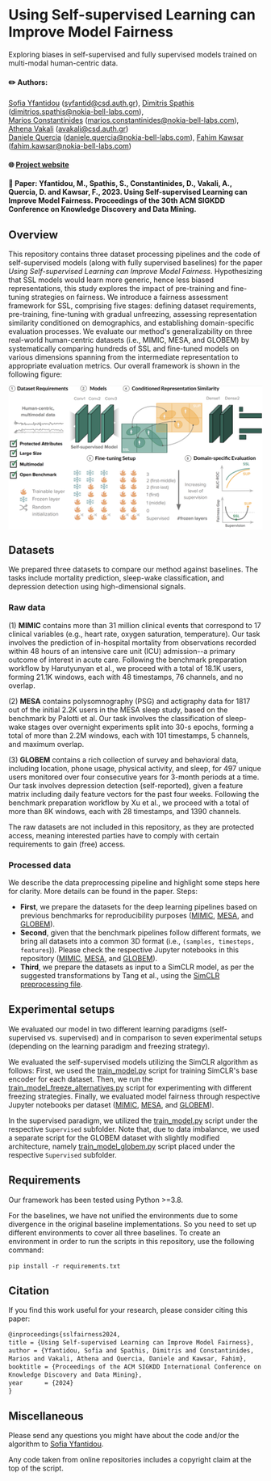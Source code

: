 
# Using Self-supervised Learning can Improve Model Fairness

Exploring biases in self-supervised and fully supervised models trained on multi-modal human-centric data.

#### :pencil2: Authors: 
 [Sofia Yfantidou](https://scholar.google.com/citations?user=zuHDFY8AAAAJ&hl=en) (syfantid@csd.auth.gr), [Dimitris Spathis](https://dispathis.com/) (dimitrios.spathis@nokia-bell-labs.com), <br/>
 [Marios Constantinides](http://comarios.com/) (marios.constantinides@nokia-bell-labs.com), [Athena Vakali](https://datalab.csd.auth.gr/avakali/) (avakali@csd.auth.gr) <br/>
[Daniele Quercia](https://researchswinger.org/) (daniele.quercia@nokia-bell-labs.com), [Fahim Kawsar](https://www.fahim-kawsar.net/) (fahim.kawsar@nokia-bell-labs.com) <br/>

#### :globe_with_meridians: [Project website](https://dispathis.com/SSLfairness)

#### :book: Paper: Yfantidou, M., Spathis, S., Constantinides, D., Vakali, A., Quercia, D. and Kawsar, F., 2023. Using Self-supervised Learning can Improve Model Fairness. Proceedings of the 30th ACM SIGKDD Conference on Knowledge Discovery and Data Mining.

## Overview 

This repository contains three dataset processing pipelines and the code of self-supervised models (along with fully supervised baselines) for the paper *Using Self-supervised Learning can Improve Model Fairness*. 
Hypothesizing that SSL models would learn more generic, hence less biased representations, this study explores the impact of pre-training and fine-tuning strategies on fairness. We introduce a fairness assessment framework for SSL, comprising five stages: defining dataset requirements, pre-training, fine-tuning with gradual unfreezing, assessing representation similarity conditioned on demographics, and establishing domain-specific evaluation processes.
We evaluate our method's generalizability on three real-world human-centric datasets (i.e., MIMIC, MESA, and GLOBEM) by systematically comparing hundreds of SSL and fine-tuned models on various dimensions spanning from the intermediate representation to appropriate evaluation metrics. Our overall framework is shown in the following figure: 

<p align="center">
    <img src="images/pipeline.png" width="1000" align="center">
</p>



<!-- Please consult our paper for more details about our model and the experiments. -->

## Datasets

We prepared three datasets to compare our method against baselines. The tasks include mortality prediction, sleep-wake classification, and depression detection using high-dimensional signals. 

### Raw data

(1) **MIMIC** contains more than 31 million clinical events that correspond to 17 clinical variables (e.g., heart rate, oxygen saturation, temperature). Our task involves the prediction of in-hospital mortality from observations recorded within 48 hours of an intensive care unit (ICU) admission--a primary outcome of interest in acute care. Following the benchmark preparation workflow by Harutyunyan et al., we proceed with a total of 18.1K users, forming 21.1K windows, each with 48 timestamps, 76 channels, and no overlap.

(2) **MESA** contains polysomnography (PSG) and actigraphy data for 1817 out of the initial 2.2K users in the MESA sleep study, based on the benchmark by Palotti et al. Our task involves the classification of sleep-wake stages over overnight experiments split into 30-s epochs, forming a total of more than 2.2M windows, each with 101 timestamps, 5 channels, and maximum overlap.

(3) **GLOBEM** contains a rich collection of survey and behavioral data, including location, phone usage, physical activity, and sleep, for 497 unique users monitored over four consecutive years for 3-month periods at a time. Our task involves depression detection (self-reported), given a feature matrix including daily feature vectors for the past four weeks. Following the benchmark preparation workflow by Xu et al., we proceed with a total of more than 8K windows, each with 28 timestamps, and 1390 channels. 

The raw datasets are not included in this repository, as they are protected access, meaning interested parties have to comply with certain requirements to gain (free) access.

### Processed data

We describe the data preprocessing pipeline and highlight some steps here for clarity. More details can be found in the paper. Steps:

- **First**, we prepare the datasets for the deep learning pipelines based on previous benchmarks for reproducibility purposes ([MIMIC](https://github.com/YerevaNN/mimic3-benchmarks), [MESA](https://github.com/joaopalotti/sleep_awake_benchmark), and [GLOBEM](https://github.com/UW-EXP/GLOBEM)). 
- **Second**, given that the benchmark pipelines follow different formats, we bring all datasets into a common 3D format (i.e., `(samples, timesteps, features`)). Please check the respective Jupyter notebooks in this repository ([MIMIC](/data_processing/transformation_MIMIC.ipynb), [MESA](/data_processing/transformation_MESA.ipynb), and [GLOBEM](/data_processing/transformation_GLOBEM.ipynb)).   
- **Third**, we prepare the datasets as input to a SimCLR model, as per the suggested transformations by Tang et al., using the [SimCLR preprocessing file](/data_processing/SimCLR.py).

## Experimental setups
We evaluated our model in two different learning paradigms (self-supervised vs. supervised) and in comparison to seven experimental setups (depending on the learning paradigm and freezing strategy). 

We evaluated the self-supervised models utilizing the SimCLR algorithm as follows: 
First, we used the [train_model.py](/code/baselines/SimCLR/train_model.py) script for training SimCLR's base encoder for each dataset. 
Then, we run the [train_model_freeze_alternatives.py](/code/baselines/SimCLR/train_model_freeze_alternatives.py) script for experimenting with different freezing strategies. 
Finally, we evaluated model fairness through respective Jupyter notebooks per dataset ([MIMIC](/code/baselines/SimCLR/evaluate_model_fairness_mimic.ipynb), [MESA](/code/baselines/SimCLR/evaluate_model_fairness_mesa.ipynb), and [GLOBEM](/code/baselines/SimCLR/evaluate_model_fairness_globem.ipynb)).

In the supervised paradigm, we utilized the [train_model.py](/code/baselines/Supervised/train_model.py) script under the respective `Supervised` subfolder. 
Note that, due to data imbalance, we used a separate script for the GLOBEM dataset with slightly modified architecture, namely [train_model_globem.py](/code/baselines/Supervised/train_model_globem.py) script placed under the respective `Supervised` subfolder.

## Requirements

Our framework has been tested using Python >=3.8.

For the baselines, we have not unified the environments due to some divergence in the original baseline implementations. So you need to set up different environments to cover all three baselines. 
To create an environment in order to run the scripts in this repository, use the following command:

`pip install -r requirements.txt `

## Citation

If you find this work useful for your research, please consider citing this paper:

```
@inproceedings{sslfairness2024,
title = {Using Self-supervised Learning can Improve Model Fairness},
author = {Yfantidou, Sofia and Spathis, Dimitris and Constantinides, Marios and Vakali, Athena and Quercia, Daniele and Kawsar, Fahim},
booktitle = {Proceedings of the ACM SIGKDD International Conference on Knowledge Discovery and Data Mining},
year      = {2024}
}
```

## Miscellaneous

Please send any questions you might have about the code and/or the algorithm to [Sofia Yfantidou](mailto:syfantid@csd.auth.gr).

Any code taken from online repositories includes a copyright claim at the top of the script.



